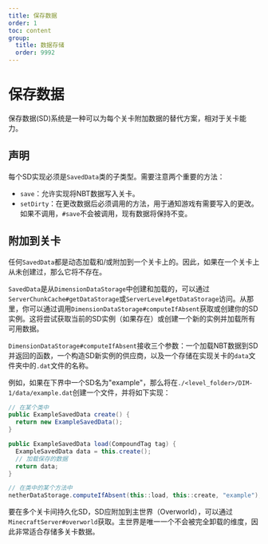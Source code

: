 ```yaml
---
title: 保存数据
order: 1
toc: content
group:
  title: 数据存储
  order: 9992
---
```

保存数据
==========

保存数据(SD)系统是一种可以为每个关卡附加数据的替代方案，相对于关卡能力。

声明
-----------

每个SD实现必须是`SavedData`类的子类型。需要注意两个重要的方法：

* `save`：允许实现将NBT数据写入关卡。
* `setDirty`：在更改数据后必须调用的方法，用于通知游戏有需要写入的更改。如果不调用，`#save`不会被调用，现有数据将保持不变。

附加到关卡
----------------------

任何`SavedData`都是动态加载和/或附加到一个关卡上的。因此，如果在一个关卡上从未创建过，那么它将不存在。

`SavedData`是从`DimensionDataStorage`中创建和加载的，可以通过`ServerChunkCache#getDataStorage`或`ServerLevel#getDataStorage`访问。从那里，你可以通过调用`DimensionDataStorage#computeIfAbsent`获取或创建你的SD实例。这将尝试获取当前的SD实例（如果存在）或创建一个新的实例并加载所有可用数据。

`DimensionDataStorage#computeIfAbsent`接收三个参数：一个加载NBT数据到SD并返回的函数，一个构造SD新实例的供应商，以及一个存储在实现关卡的`data`文件夹中的`.dat`文件的名称。

例如，如果在下界中一个SD名为"example"，那么将在`./<level_folder>/DIM-1/data/example.dat`创建一个文件，并将如下实现：

```java
// 在某个类中
public ExampleSavedData create() {
  return new ExampleSavedData();
}

public ExampleSavedData load(CompoundTag tag) {
  ExampleSavedData data = this.create();
  // 加载保存的数据
  return data;
}

// 在类中的某个方法中
netherDataStorage.computeIfAbsent(this::load, this::create, "example");
```

要在多个关卡间持久化SD，SD应附加到主世界（Overworld），可以通过`MinecraftServer#overworld`获取。主世界是唯一一个不会被完全卸载的维度，因此非常适合存储多关卡数据。